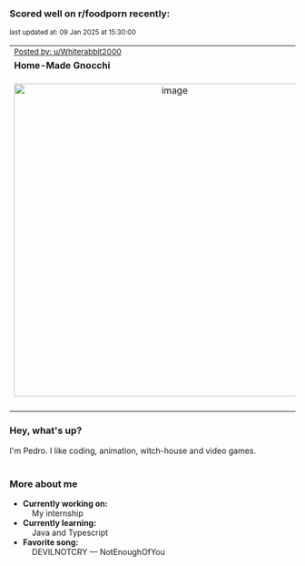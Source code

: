 ### Scored well on r/foodporn recently:

<p align="left"><sub>last updated at: 09 Jan 2025 at 15:30:00</sub></p>

|   |
| --- |
| <sub>[Posted by: u/Whiterabbit2000][source]</sub> |
| **Home-Made Gnocchi** | 
|<p align="center"> <img alt="image" src="https://i.redd.it/hmw6zx26j0be1.jpeg" width="550" /> </p>|
|   |

### Hey, what's up?

I'm Pedro. I like coding, animation, witch-house and video games.<br><br>

### More about me
- **Currently working on:**  
&nbsp;&nbsp;&nbsp;&nbsp;My internship
- **Currently learning:**  
&nbsp;&nbsp;&nbsp;&nbsp;Java and Typescript
- **Favorite song:**  
&nbsp;&nbsp;&nbsp;&nbsp;DEVILNOTCRY — NotEnoughOfYou<br><br>

  



  
  
  
[linkedin]: https://linkedin.com/in/pedro-h-r-gomes-8a487b14a/
[gmail]: mailto:pilique11@gmail.com
[source]: https://reddit.com/r/FoodPorn/comments/1htjjza/homemade_gnocchi/
[redditAPI]: https://www.reddit.com/dev/api/